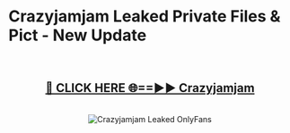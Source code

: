 # Crazyjamjam Leaked Private Files & Pict - New Update
<br>
<div align="center">
<h2><a href="https://mediafilles.blogspot.com/?title=Crazyjamjam" rel="nofollow">🔴 CLICK HERE 🌐==►► Crazyjamjam</a></h2>
<br>
<a href="https://mediafilles.blogspot.com/?title=Crazyjamjam" rel="nofollow" data-target="animated-image.originalLink"><img src="https://i.ibb.co.com/WyWwxjT/player-gif2.gif" alt="Crazyjamjam Leaked OnlyFans" style="max-width: 100%; display: inline-block;" data-target="animated-image.originalImage"></a>
</div>
<br>